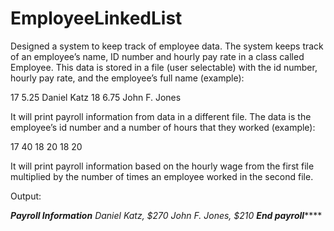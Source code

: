 # EmployeeLinkedList

Designed a system to keep track of employee data.  The system keeps track of an employee’s name, ID number and hourly pay rate in a class called Employee.  This data is stored in a file (user selectable) with the id number, hourly pay rate, and the employee’s full name (example):

17 5.25 Daniel Katz
18 6.75 John F. Jones

It will print payroll information from data in a different file.  The data is the employee’s id number and a number of hours that they worked (example):

17 40
18 20
18 20

It will print payroll information based on the hourly wage from the first file multiplied by the number of times an employee worked in the second file. 

Output:

*********Payroll Information********
Daniel Katz, $270
John F. Jones, $210
*********End payroll**************
